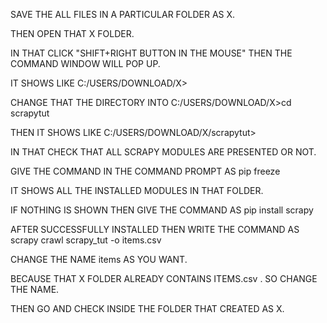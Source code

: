 SAVE THE ALL FILES IN A PARTICULAR FOLDER AS X.

THEN OPEN THAT X FOLDER.

IN THAT CLICK "SHIFT+RIGHT BUTTON IN THE MOUSE" THEN THE COMMAND WINDOW WILL POP UP.

IT SHOWS LIKE C:/USERS/DOWNLOAD/X>

CHANGE THAT THE DIRECTORY INTO C:/USERS/DOWNLOAD/X>cd scrapytut

THEN IT SHOWS LIKE C:/USERS/DOWNLOAD/X/scrapytut>

IN THAT CHECK THAT ALL SCRAPY MODULES ARE PRESENTED OR NOT.

GIVE THE COMMAND IN THE COMMAND PROMPT AS pip freeze

IT SHOWS ALL THE INSTALLED MODULES IN THAT FOLDER.

IF NOTHING IS SHOWN THEN GIVE THE COMMAND AS pip install scrapy

AFTER SUCCESSFULLY INSTALLED THEN WRITE THE COMMAND AS scrapy crawl scrapy_tut -o items.csv

CHANGE THE NAME items AS YOU WANT.

BECAUSE THAT X FOLDER ALREADY CONTAINS ITEMS.csv . SO CHANGE THE NAME.

THEN GO AND CHECK INSIDE THE FOLDER THAT CREATED AS X.


